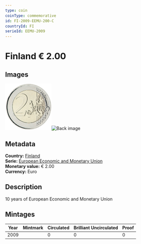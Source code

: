 ```yaml
---
type: coin
coinType: commemorative
id: FI-2009-EEMU-200-C
countryId: FI
serieId: EEMU-2009
---
```


# Finland € 2.00

## Images

<img src="../../Images/common-2007-200.png" height="150" alt="Front image"><img src="Images/FI-2009-200-000.png" height="150" alt="Back image">

## Metadata

**Country:** [Finland](../../Countries/Finland/index.md)\
**Serie:** [European Economic and Monetary Union](index.md)\
**Monetary value:** € 2.00\
**Currency:** Euro

## Description
10 years of European Economic and Monetary Union

## Mintages

| Year | Mintmark | Circulated | Brilliant Uncirculated | Proof |
| ---- | -------- | ---------- | ---------------------- | ----- |
| 2009 |  | 0| 0 | 0 |
